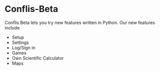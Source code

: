 # Conflis-Beta
Conflis Beta lets you try new features written in Python. Our new features include
- Setup
- Settings
- Log/Sign in
- Games
- Own Scientific Calculator
- Maps
